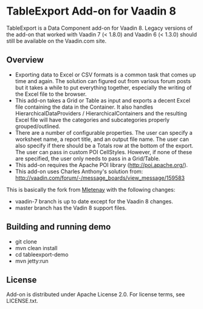 # TableExport Add-on for Vaadin 8

TableExport is a Data Component add-on for Vaadin 8.
Legacy versions of the add-on that worked with Vaadin 7 (< 1.8.0) and Vaadin 6 (< 1.3.0) should still be available on the Vaadin.com site.

## Overview
* Exporting data to Excel or CSV formats is a common task that comes up time and again. The solution can figured out from various forum posts but it takes a while to put everything together, especially the writing of the Excel file to the browser.
* This add-on takes a Grid or Table as input and exports a decent Excel file containing the data in the Container. It also handles HierarchicalDataProviders / HierarchicalContainers and the resulting Excel file will have the categories and subcategories properly grouped/outlined.
* There are a number of configurable properties. The user can specify a worksheet name, a report title, and an output file name. The user can also specify if there should be a Totals row at the bottom of the export. The user can pass in custom POI CellStyles. However, if none of these are specified, the user only needs to pass in a Grid/Table.
* This add-on requires the Apache POI library (http://poi.apache.org/). 
* This add-on uses Charles Anthony's solution from: http://vaadin.com/forum/-/message_boards/view_message/159583

This is basically the fork from [Mletenay](https://github.com/javydreamercsw/tableexport-for-vaadin/commits/master?author=mletenay) with the following changes:
* vaadin-7 branch is up to date except for the Vaadin 8 changes.
* master branch has the Vadin 8 support files.

## Building and running demo

* git clone <url of the github repository>
* mvn clean install
* cd tableexport-demo
* mvn jetty:run

## License

Add-on is distributed under Apache License 2.0. For license terms, see LICENSE.txt.
